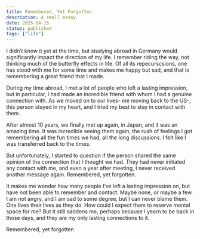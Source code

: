 ```yaml
---
title: Remembered, Yet Forgotten
description: A small essay
date: 2025-04-15
status: published
tags: ["life"]
---
```


I didn’t know it yet at the time, but studying abroad in Germany would
significantly impact the direction of my life. I remember riding the way, not
thinking much of the butterfly effects in life. Of all its repecurscsions, one
has stood with me for some time and makes me happy but sad, and that is
remembering a great friend that I made.

During my time abroad, I met a lot of people who left a lasting impression, but
in particular, I had made an incredible friend with whom I had a genuine
connection with. As we moved on to our lives- me moving back to the US-, this
person stayed in my heart, and I tried my best to stay in contact with them.

After almost 10 years, we finally met up again, in Japan, and it was an amazing
time. It was incredible seeing them again, the rush of feelings I got
remembering all the fun times we had, all the long discussions. I felt like I
was transferred back to the times.

But unfortunately, I started to question if the person shared the same opinion
of the connection that I thought we had. They had never initiated any contact
with me, and even a year after meeting, I never received another message again.
Remembered, yet forgotten.

It makes me wonder how many people I’ve left a lasting impression on, but have
not been able to remember and contact. Maybe none, or maybe a few. I am not
angry, and I am sad to some degree, but I can never blame them. One lives their
lives as they do. How could I expect them to reserve mental space for me? But it
still saddens me, perhaps because I yearn to be back in those days, and they are
my only lasting connections to it.

Remembered, yet forgotten

